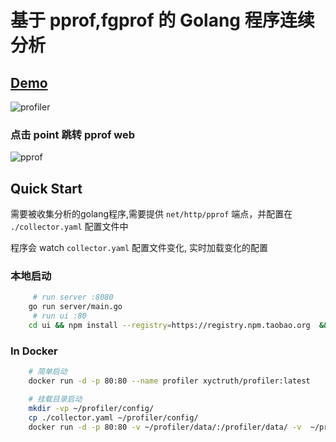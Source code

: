 # 基于 pprof,fgprof 的 Golang 程序连续分析

## [Demo](https://profiling.jia-huang.com)

![profiler](https://xtruth.oss-cn-shenzhen.aliyuncs.com/profiler_1.png)
 
### 点击 point 跳转 pprof web
![pprof](https://xtruth.oss-cn-shenzhen.aliyuncs.com/6.png)


## Quick Start

需要被收集分析的golang程序,需要提供 `net/http/pprof` 端点，并配置在 `./collector.yaml` 配置文件中

程序会 watch `collector.yaml` 配置文件变化, 实时加载变化的配置

### 本地启动
```bash
     # run server :8080
    go run server/main.go 
     # run ui :80
    cd ui && npm install --registry=https://registry.npm.taobao.org  &&  npm run dev --base_api_url=http://localhost:8080 
```

### In Docker
```bash
    # 简单启动
    docker run -d -p 80:80 --name profiler xyctruth/profiler:latest

    # 挂载目录启动
    mkdir -vp ~/profiler/config/
    cp ./collector.yaml ~/profiler/config/
    docker run -d -p 80:80 -v ~/profiler/data/:/profiler/data/ -v  ~/profiler/config/:/profiler/config/ --name profiler xyctruth/profiler:latest
```
